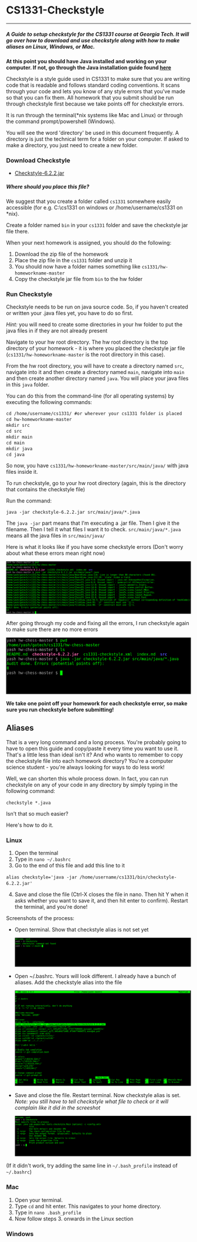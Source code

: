 # CS1331-Checkstyle
---
##### A Guide to setup checkstyle for the CS1331 course at Georgia Tech. It will go over how to download and use checkstyle along with how to make aliases on Linux, Windows, or Mac.

**At this point you should have Java installed and working on your computer. If not, go through the Java installation guide found [here](http://cs1331.org/resources.html)**

Checkstyle is a style guide used in CS1331 to make sure that you are writing code that is readable and follows standard coding conventions. It scans through your code and lets you know of any style errors that you've made so that you can fix them. All homework that you submit should be run through checkstyle first because we take points off for checkstyle errors.

It is run through the terminal(*nix systems like Mac and Linux) or through the command prompt/powershell (Windows).

You will see the word 'directory' be used in this document frequently. A directory is just the technical term for a folder on your computer. If asked to make a directory, you just need to create a new folder.

### Download Checkstyle

  - [Checkstyle-6.2.2.jar](http://cs1331.org/resources/checkstyle-6.2.2.jar)

##### Where should you place this file?

We suggest that you create a folder called `cs1331` somewhere easily accessible (for e.g. C:\cs1331 on windows or /home/username/cs1331 on *nix).

Create a folder named `bin` in your `cs1331` folder and save the checkstyle jar file there.

When your next homework is assigned, you should do the following:

1. Download the zip file of the homework
2. Place the zip file in the `cs1331` folder and unzip it
3. You should now have a folder names something like `cs1331/hw-homeworkname-master`
4. Copy the checkstyle jar file from `bin` to the hw folder

### Run Checkstyle

Checkstyle needs to be run on java source code. So, if you haven't created or written your .java files yet, you have to do so first.

*Hint:* you will need to create some directories in your hw folder to put the java files in if they are not already present

Navigate to your hw root directory. The hw root directory is the top directory of your homework - it is where you placed the checkstyle jar file (`cs1331/hw-homeworkname-master` is the root directory in this case).

From the hw root directory, you will have to create a directory named `src`, navigate into it and then create a directory named `main`, navigate into `main` and then create another directory named `java`. You will place your java files in this `java` folder.

You can do this from the command-line (for all operating systems) by executing the following commands:

```Batchfile
cd /home/username/cs1331/ #or wherever your cs1331 folder is placed
cd hw-homeworkname-master
mkdir src
cd src
mkdir main
cd main
mkdir java
cd java
```

So now, you have `cs1331/hw-homeworkname-master/src/main/java/` with java files inside it.

To run checkstyle, go to your hw root directory (again, this is the directory that contains the checkstyle file)

Run the command:

```Batchfile
java -jar checkstyle-6.2.2.jar src/main/java/*.java
```

The `java -jar` part means that I'm executing a .jar file. Then I give it the filename. Then I tell it what files I want it to check. `src/main/java/*.java` means all the java files in `src/main/java/`

Here is what it looks like if you have some checkstyle errors (Don't worry about what these errors mean right now)

![with-errors](./errors.png)

After going through my code and fixing all the errors, I run checkstyle again to make sure there are no more errors

![without-errors](./no-errors.png)

**We take one point off your homework for each checkstyle error, so make sure you run checkstyle before submitting!**

## Aliases

That is a very long command and a long process. You're probably going to have to open this guide and copy/paste it every time you want to use it. That's a little less than ideal isn't it? And who wants to remember to copy the checkstyle file into each homework directory? You're a computer science student - you're always looking for ways to do less work!

Well, we can shorten this whole process down. In fact, you can run checkstyle on any of your code in any directory by simply typing in the following command:

`checkstyle *.java`

Isn't that so much easier?

Here's how to do it.

### Linux

1. Open the terminal
2. Type in `nano ~/.bashrc`
3. Go to the end of this file and add this line to it

 `alias checkstyle='java -jar /home/username/cs1331/bin/checkstyle-6.2.2.jar'`

4. Save and close the file (Ctrl-X closes the file in nano. Then hit Y when it asks whether you want to save it, and then hit enter to confirm). Restart the terminal, and you're done!

Screenshots of the process:

* Open terminal. Show that checkstyle alias is not set yet

  ![open-terminal](./alias-linux-1.png)

* Open ~/.bashrc. Yours will look different. I already have a bunch of aliases. Add the checkstyle alias into the file

  ![add-alias](./alias-linux-2.png)
  
* Save and close the file. Restart terminal. Now checkstyle alias is set. *Note: you still have to tell checkstyle what file to check or it will complain like it did in the screeshot*

  ![alias-added](./alias-linux-3.png)

(If it didn't work, try adding the same line in `~/.bash_profile` instead of `~/.bashrc`)

### Mac

1. Open your terminal.
2. Type `cd` and hit enter. This navigates to your home directory.
3. Type in `nano .bash_profile`
4. Now follow steps 3. onwards in the Linux section

### Windows
